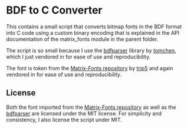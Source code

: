 # BDF to C Converter

This contains a small script that converts bitmap fonts in the BDF format into
C code using a custom binary encoding that is explained in the API
documentation of the matrix\_fonts module in the parent folder.

The script is so small because I use the [bdfparser][repo-bdfparser] library by
[tomchen](https://github.com/tomchen), which I just vendored in for ease of use
and reproducibility.

The font is token from the [Matrix-Fonts repository][repo-matrix-fonts] by
[trip5](https://github.com/trip5) and again vendored in for ease of use
and reproducibility.

## License

Both the font imported from the [Matrix-Fonts repository][repo-matrix-fonts] as
well as the [bdfparser][repo-bdfparser] are licensed under the MIT license.
For simplicity and consistency, I also license the script under MIT.

[repo-bdfparser]: https://github.com/tomchen/bdfparser
[repo-matrix-fonts]: https://github.com/trip5/Matrix-Fonts
